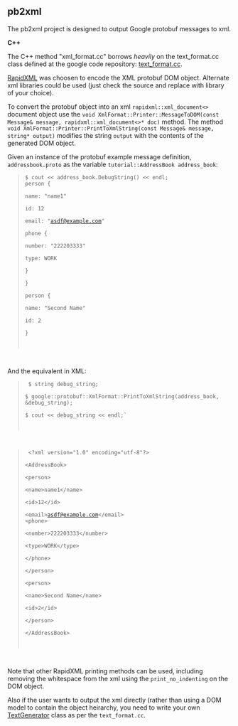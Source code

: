 pb2xml
-------------

The pb2xml project is designed to output Google protobuf messages to xml.

**C++**

The C++ method "xml\_format.cc" borrows _heavily_ on the text\_format.cc class defined at the google code repository:
[text\_format.cc](http://code.google.com/apis/protocolbuffers/docs/reference/cpp/google.protobuf.text_format.html).


[RapidXML](http://rapidxml.sourceforge.net/) was choosen to encode the XML protobuf DOM object. Alternate xml libraries could be used (just check the source and replace with library of your choice).

To convert the protobuf object into an xml `rapidxml::xml_document<>` document object use the `void XmlFormat::Printer::MessageToDOM(const Message& message, rapidxml::xml_document<>* doc)` method. The method `void XmlFormat::Printer::PrintToXmlString(const Message& message, string* output)` modifies the string `output` with the contents of the generated DOM object.


Given an instance of the protobuf example message definition, `addressbook.proto` as the variable `tutorial::AddressBook address_book`:

> `$ cout << address_book.DebugString() << endl;`  
> <code>person {  
  name: "name1"  
  id: 12  
  email: "asdf@example.com"  
  phone {  
    number: "222203333"  
    type: WORK  
  }  
}  
person {  
  name: "Second Name"  
  id: 2  
}
</code>

And the equivalent in XML:

> <code> $ string debug_string;  
$ google::protobuf::XmlFormat::PrintToXmlString(address_book, &debug_string);  
$ cout &lt;&lt; debug_string &lt;&lt; endl;`   
</code>

> <code>   &lt;?xml version="1.0" encoding="utf-8"?&gt;  
    &lt;AddressBook&gt;  
    	&lt;person&gt;  
      		&lt;name&gt;name1&lt;/name&gt;  
      		&lt;id&gt;12&lt;/id&gt;  
      		&lt;email&gt;asdf@example.com&lt;/email&gt;
      		&lt;phone&gt;  
      			&lt;number&gt;222203333&lt;/number&gt;  
      			&lt;type&gt;WORK&lt;/type&gt;  
      		&lt;/phone&gt;  
      	&lt;/person&gt;  
      	&lt;person&gt;  
      		&lt;name&gt;Second Name&lt;/name&gt;  
      		&lt;id&gt;2&lt;/id&gt;  
      	&lt;/person&gt;  
      &lt;/AddressBook&gt;  

</code>


Note that other RapidXML printing methods can be used, including removing the whitespace from the xml using the `print_no_indenting` on the DOM object.

Also if the user wants to output the xml directly (rather than using a DOM model to contain the object heirarchy, you need to write your own [TextGenerator](http://groups.google.com/group/protobuf/browse_thread/thread/8a1a2ffd02b2a488/722eb96c115d859e?hl=en&lnk=gst&q=marthaler&pli=1) class as per the `text_format.cc`.


